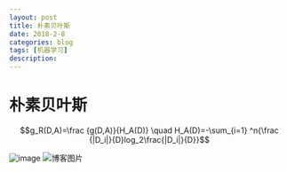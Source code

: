 ```yaml
---
layout: post
title: 朴素贝叶斯
date: 2018-2-8
categories: blog
tags: [机器学习]
description: 
---
```

<script type="text/javascript" async src="https://cdn.mathjax.org/mathjax/latest/MathJax.js?config=TeX-MML-AM_CHTML"></script>

# 朴素贝叶斯



```math
g_R(D,A)=\frac {g(D,A)}{H_A(D)} \quad H_A(D)=-\sum_{i=1} ^n{\frac {|D_i|}{D}log_2\frac{|D_i|}{D}}
```




![image](https://upload-images.jianshu.io/upload_images/2006239-e100c66e4b2bfa48.jpg?imageMogr2/auto-orient/strip%7CimageView2/2/w/1240)
![博客图片](https://upload-images.jianshu.io/upload_images/2006239-e100c66e4b2bfa48.jpg?imageMogr2/auto-orient/strip%7CimageView2/2/w/1240)








